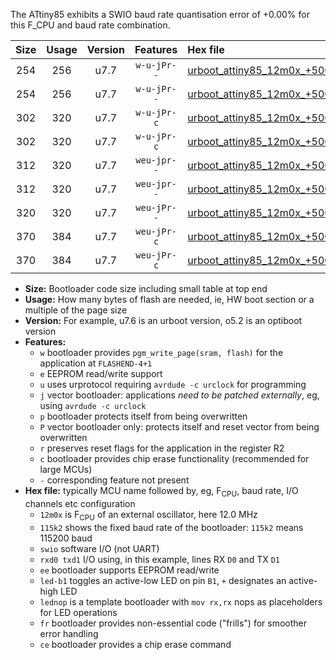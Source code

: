 The ATtiny85 exhibits a SWIO baud rate quantisation error of +0.00% for this F_CPU and baud rate combination.

|Size|Usage|Version|Features|Hex file|
|:-:|:-:|:-:|:-:|:--|
|254|256|u7.7|`w-u-jPr--`|[urboot_attiny85_12m0x_+500k0_swio_rxb4_txb3_led+b1.hex](https://raw.githubusercontent.com/stefanrueger/urboot.hex/main/mcus/attiny85/external_oscillator/fcpu_12m0x/br_+500k0/urboot_attiny85_12m0x_+500k0_swio_rxb4_txb3_led+b1.hex)|
|254|256|u7.7|`w-u-jPr--`|[urboot_attiny85_12m0x_+500k0_swio_rxb4_txb3_lednop.hex](https://raw.githubusercontent.com/stefanrueger/urboot.hex/main/mcus/attiny85/external_oscillator/fcpu_12m0x/br_+500k0/urboot_attiny85_12m0x_+500k0_swio_rxb4_txb3_lednop.hex)|
|302|320|u7.7|`w-u-jPr-c`|[urboot_attiny85_12m0x_+500k0_swio_rxb4_txb3_led+b1_fr_ce.hex](https://raw.githubusercontent.com/stefanrueger/urboot.hex/main/mcus/attiny85/external_oscillator/fcpu_12m0x/br_+500k0/urboot_attiny85_12m0x_+500k0_swio_rxb4_txb3_led+b1_fr_ce.hex)|
|302|320|u7.7|`w-u-jPr-c`|[urboot_attiny85_12m0x_+500k0_swio_rxb4_txb3_lednop_fr_ce.hex](https://raw.githubusercontent.com/stefanrueger/urboot.hex/main/mcus/attiny85/external_oscillator/fcpu_12m0x/br_+500k0/urboot_attiny85_12m0x_+500k0_swio_rxb4_txb3_lednop_fr_ce.hex)|
|312|320|u7.7|`weu-jpr--`|[urboot_attiny85_12m0x_+500k0_swio_rxb4_txb3_ee_led+b1.hex](https://raw.githubusercontent.com/stefanrueger/urboot.hex/main/mcus/attiny85/external_oscillator/fcpu_12m0x/br_+500k0/urboot_attiny85_12m0x_+500k0_swio_rxb4_txb3_ee_led+b1.hex)|
|312|320|u7.7|`weu-jpr--`|[urboot_attiny85_12m0x_+500k0_swio_rxb4_txb3_ee_lednop.hex](https://raw.githubusercontent.com/stefanrueger/urboot.hex/main/mcus/attiny85/external_oscillator/fcpu_12m0x/br_+500k0/urboot_attiny85_12m0x_+500k0_swio_rxb4_txb3_ee_lednop.hex)|
|320|320|u7.7|`weu-jPr--`|[urboot_attiny85_12m0x_+500k0_swio_rxb4_txb3_ee.hex](https://raw.githubusercontent.com/stefanrueger/urboot.hex/main/mcus/attiny85/external_oscillator/fcpu_12m0x/br_+500k0/urboot_attiny85_12m0x_+500k0_swio_rxb4_txb3_ee.hex)|
|370|384|u7.7|`weu-jPr-c`|[urboot_attiny85_12m0x_+500k0_swio_rxb4_txb3_ee_led+b1_fr_ce.hex](https://raw.githubusercontent.com/stefanrueger/urboot.hex/main/mcus/attiny85/external_oscillator/fcpu_12m0x/br_+500k0/urboot_attiny85_12m0x_+500k0_swio_rxb4_txb3_ee_led+b1_fr_ce.hex)|
|370|384|u7.7|`weu-jPr-c`|[urboot_attiny85_12m0x_+500k0_swio_rxb4_txb3_ee_lednop_fr_ce.hex](https://raw.githubusercontent.com/stefanrueger/urboot.hex/main/mcus/attiny85/external_oscillator/fcpu_12m0x/br_+500k0/urboot_attiny85_12m0x_+500k0_swio_rxb4_txb3_ee_lednop_fr_ce.hex)|

- **Size:** Bootloader code size including small table at top end
- **Usage:** How many bytes of flash are needed, ie, HW boot section or a multiple of the page size
- **Version:** For example, u7.6 is an urboot version, o5.2 is an optiboot version
- **Features:**
  + `w` bootloader provides `pgm_write_page(sram, flash)` for the application at `FLASHEND-4+1`
  + `e` EEPROM read/write support
  + `u` uses urprotocol requiring `avrdude -c urclock` for programming
  + `j` vector bootloader: applications *need to be patched externally*, eg, using `avrdude -c urclock`
  + `p` bootloader protects itself from being overwritten
  + `P` vector bootloader only: protects itself and reset vector from being overwritten
  + `r` preserves reset flags for the application in the register R2
  + `c` bootloader provides chip erase functionality (recommended for large MCUs)
  + `-` corresponding feature not present
- **Hex file:** typically MCU name followed by, eg, F<sub>CPU</sub>, baud rate, I/O channels etc configuration
  + `12m0x` is F<sub>CPU</sub> of an external oscillator, here 12.0 MHz
  + `115k2` shows the fixed baud rate of the bootloader: `115k2` means 115200 baud
  + `swio` software I/O (not UART)
  + `rxd0 txd1` I/O using, in this example, lines RX `D0` and TX `D1`
  + `ee` bootloader supports EEPROM read/write
  + `led-b1` toggles an active-low LED on pin `B1`, `+` designates an active-high LED
  + `lednop` is a template bootloader with `mov rx,rx` nops as placeholders for LED operations
  + `fr` bootloader provides non-essential code ("frills") for smoother error handling
  + `ce` bootloader provides a chip erase command
